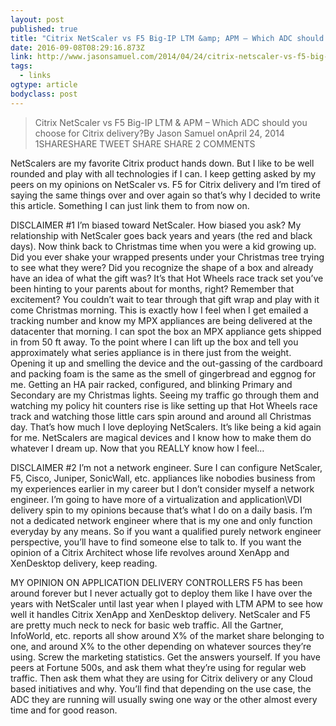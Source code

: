 ```yaml
---
layout: post 
published: true 
title: "Citrix NetScaler vs F5 Big-IP LTM &amp; APM – Which ADC should you choose for Citrix delivery? – JasonSamuel.com" 
date: 2016-09-08T08:29:16.873Z 
link: http://www.jasonsamuel.com/2014/04/24/citrix-netscaler-vs-f5-big-ip-ltm-apm-which-adc-should-you-choose-for-citrix-delivery/ 
tags:
  - links
ogtype: article 
bodyclass: post 
---
```


> Citrix NetScaler vs F5 Big-IP LTM & APM – Which ADC should you choose for Citrix delivery?By Jason Samuel
onApril 24, 2014
1SHARESHARE TWEET SHARE SHARE 2 COMMENTS


NetScalers are my favorite Citrix product hands down. But I like to be well rounded and play with all technologies if I can. I keep getting asked by my peers on my opinions on NetScaler vs. F5 for Citrix delivery and I’m tired of saying the same things over and over again so that’s why I decided to write this article. Something I can just link them to from now on. 

DISCLAIMER #1
I’m biased toward NetScaler. How biased you ask? My relationship with NetScaler goes back years and years (the red and black days). Now think back to Christmas time when you were a kid growing up. Did you ever shake your wrapped presents under your Christmas tree trying to see what they were? Did you recognize the shape of a box and already have an idea of what the gift was? It’s that Hot Wheels race track set you’ve been hinting to your parents about for months, right? Remember that excitement? You couldn’t wait to tear through that gift wrap and play with it come Christmas morning. This is exactly how I feel when I get emailed a tracking number and know my MPX appliances are being delivered at the datacenter that morning. I can spot the box an MPX appliance gets shipped in from 50 ft away. To the point where I can lift up the box and tell you approximately what series appliance is in there just from the weight. Opening it up and smelling the device and the out-gassing of the cardboard and packing foam is the same as the smell of gingerbread and eggnog for me. Getting an HA pair racked, configured, and blinking Primary and Secondary are my Christmas lights. Seeing my traffic go through them and watching my policy hit counters rise is like setting up that Hot Wheels race track and watching those little cars spin around and around all Christmas day. That’s how much I love deploying NetScalers. It’s like being a kid again for me. NetScalers are magical devices and I know how to make them do whatever I dream up. Now that you REALLY know how I feel…

DISCLAIMER #2
I’m not a network engineer. Sure I can configure NetScaler, F5, Cisco, Juniper, SonicWall, etc. appliances like nobodies business from my experiences earlier in my career but I don’t consider myself a network engineer. I’m going to have more of a virtualization and application\VDI delivery spin to my opinions because that’s what I do on a daily basis. I’m not a dedicated network engineer where that is my one and only function everyday by any means. So if you want a qualified purely network engineer perspective, you’ll have to find someone else to talk to. If you want the opinion of a Citrix Architect whose life revolves around XenApp and XenDesktop delivery, keep reading.

MY OPINION ON APPLICATION DELIVERY CONTROLLERS
F5 has been around forever but I never actually got to deploy them like I have over the years with NetScaler until last year when I played with LTM APM to see how well it handles Citrix XenApp and XenDesktop delivery. NetScaler and F5 are pretty much neck to neck for basic web traffic. All the Gartner, InfoWorld, etc. reports all show around X% of the market share belonging to one, and around X% to the other depending on whatever sources they’re using. Screw the marketing statistics. Get the answers yourself. If you have peers at Fortune 500s, and ask them what they’re using for regular web traffic. Then ask them what they are using for Citrix delivery or any Cloud based initiatives and why. You’ll find that depending on the use case, the ADC they are running will usually swing one way or the other almost every time and for good reason.